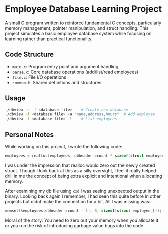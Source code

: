 # Employee Database Learning Project
A small C program written to reinforce fundamental C concepts, particularly memory management, pointer manipulation, and struct handling. This project simulates a basic employee database system while focusing on learning rather than practical functionality.

## Code Structure
- `main.c`: Program entry point and argument handling
- `parse.c`: Core database operations (add/list/read employees)
- `file.c`: File I/O operations
- `common.h`: Shared definitions and structures

## Usage
```bash
./dbview -n -f <database file>    # Create new database
./dbview -f <database file> -a "name,address,hours"  # Add employee
./dbview -f <database file> -l    # List employees
```

## Personal Notes
While working on this project, I wrote the following code:

```c 
employees = realloc(employees, dbheader->count * sizeof(struct employee_t));
```

I was under the impression that realloc would zero out the newly created struct. Though I look back at this as a silly oversight, I feel it really helped drill in me the concept of being extra explicit and intentional when allocating memory.

After examining my db file using `xxd` I was seeing unexpected output in the binary. 
Looking back again I remember, I had seen this quite before in other projects but didnt make the connection for a bit.
All I was missing was:
```c
memset(&employees[dbheader->count - 1], 0, sizeof(struct employee_t));
```
Moral of the story: You need to zero out your memory when you allocate it or you run the risk of introducing garbage value bugs into the code
